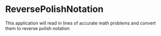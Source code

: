 # ReversePolishNotation
This application will read in lines of accurate math problems and convert them to reverse polish notation
